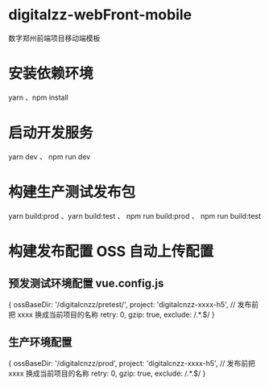 # digitalzz-webFront-mobile

数字郑州前端项目移动端模板

# 安装依赖环境

yarn 、npm install

# 启动开发服务

yarn dev 、 npm run dev

# 构建生产测试发布包

yarn build:prod 、yarn build:test 、 npm run build:prod 、 npm run build:test

# 构建发布配置 OSS 自动上传配置

## 预发测试环境配置 vue.config.js

{ ossBaseDir: '/digitalcnzz/pretest/', project: 'digitalcnzz-xxxx-h5', // 发布前把 xxxx 换成当前项目的名称 retry: 0,
gzip: true, exclude: /.\*\.\$/ }

## 生产环境配置

{ ossBaseDir: '/digitalcnzz/prod', project: 'digitalcnzz-xxxx-h5', // 发布前把 xxxx 换成当前项目的名称 retry: 0, gzip:
true, exclude: /.\*\.\$/ }
